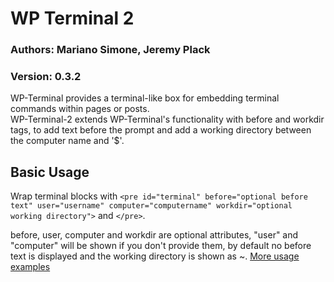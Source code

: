 # WP Terminal 2
### Authors: Mariano Simone, Jeremy Plack
### Version: 0.3.2
WP-Terminal provides a terminal-like box for embedding terminal commands within pages or posts.    
WP-Terminal-2 extends WP-Terminal's functionality with before and workdir tags, to add text before the prompt
and add a working directory between the computer name and '$'.

## Basic Usage

Wrap terminal blocks with `<pre id="terminal" before="optional before text" user="username" computer="computername" workdir="optional working directory">` and `</pre>`.

before, user, computer and workdir are optional attributes, "user" and "computer" will be shown if you don't provide them, by default no before text is displayed and the working directory is shown as ~.  [More usage
examples](http://wordpress.org/extend/plugins/wp-terminal/other_notes/)
